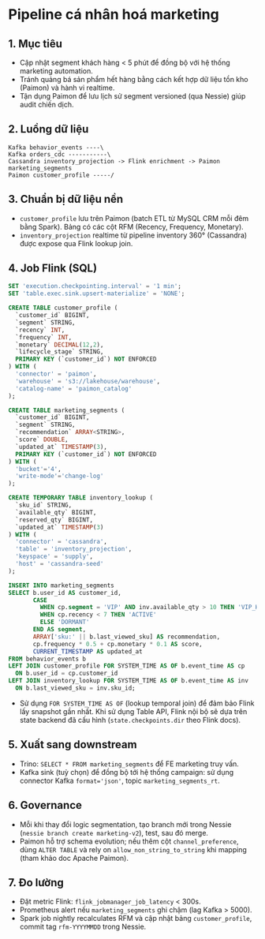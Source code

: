 # Pipeline cá nhân hoá marketing

## 1. Mục tiêu
- Cập nhật segment khách hàng < 5 phút để đồng bộ với hệ thống marketing automation.
- Tránh quảng bá sản phẩm hết hàng bằng cách kết hợp dữ liệu tồn kho (Paimon) và hành vi realtime.
- Tận dụng Paimon để lưu lịch sử segment versioned (qua Nessie) giúp audit chiến dịch.

## 2. Luồng dữ liệu
```
Kafka behavior_events ----\
Kafka orders_cdc -----------\
Cassandra inventory_projection -> Flink enrichment -> Paimon marketing_segments
Paimon customer_profile -----/
```

## 3. Chuẩn bị dữ liệu nền
- `customer_profile` lưu trên Paimon (batch ETL từ MySQL CRM mỗi đêm bằng Spark). Bảng có các cột RFM (Recency, Frequency, Monetary).
- `inventory_projection` realtime từ pipeline inventory 360° (Cassandra) được expose qua Flink lookup join.

## 4. Job Flink (SQL)
```sql
SET 'execution.checkpointing.interval' = '1 min';
SET 'table.exec.sink.upsert-materialize' = 'NONE';

CREATE TABLE customer_profile (
  `customer_id` BIGINT,
  `segment` STRING,
  `recency` INT,
  `frequency` INT,
  `monetary` DECIMAL(12,2),
  `lifecycle_stage` STRING,
  PRIMARY KEY (`customer_id`) NOT ENFORCED
) WITH (
  'connector' = 'paimon',
  'warehouse' = 's3://lakehouse/warehouse',
  'catalog-name' = 'paimon_catalog'
);

CREATE TABLE marketing_segments (
  `customer_id` BIGINT,
  `segment` STRING,
  `recommendation` ARRAY<STRING>,
  `score` DOUBLE,
  `updated_at` TIMESTAMP(3),
  PRIMARY KEY (`customer_id`) NOT ENFORCED
) WITH (
  'bucket'='4',
  'write-mode'='change-log'
);

CREATE TEMPORARY TABLE inventory_lookup (
  `sku_id` STRING,
  `available_qty` BIGINT,
  `reserved_qty` BIGINT,
  `updated_at` TIMESTAMP(3)
) WITH (
  'connector' = 'cassandra',
  'table' = 'inventory_projection',
  'keyspace' = 'supply',
  'host' = 'cassandra-seed'
);

INSERT INTO marketing_segments
SELECT b.user_id AS customer_id,
       CASE
         WHEN cp.segment = 'VIP' AND inv.available_qty > 10 THEN 'VIP_HIGH_INVENTORY'
         WHEN cp.recency < 7 THEN 'ACTIVE'
         ELSE 'DORMANT'
       END AS segment,
       ARRAY['sku:' || b.last_viewed_sku] AS recommendation,
       cp.frequency * 0.5 + cp.monetary * 0.1 AS score,
       CURRENT_TIMESTAMP AS updated_at
FROM behavior_events b
LEFT JOIN customer_profile FOR SYSTEM_TIME AS OF b.event_time AS cp
  ON b.user_id = cp.customer_id
LEFT JOIN inventory_lookup FOR SYSTEM_TIME AS OF b.event_time AS inv
  ON b.last_viewed_sku = inv.sku_id;
```
- Sử dụng `FOR SYSTEM_TIME AS OF` (lookup temporal join) để đảm bảo Flink lấy snapshot gần nhất. Khi sử dụng Table API, Flink nội bộ sẽ dựa trên state backend đã cấu hình (`state.checkpoints.dir` theo Flink docs).

## 5. Xuất sang downstream
- Trino: `SELECT * FROM marketing_segments` để FE marketing truy vấn.
- Kafka sink (tuỳ chọn) để đồng bộ tới hệ thống campaign: sử dụng connector Kafka `format='json'`, topic `marketing_segments_rt`.

## 6. Governance
- Mỗi khi thay đổi logic segmentation, tạo branch mới trong Nessie (`nessie branch create marketing-v2`), test, sau đó merge.
- Paimon hỗ trợ schema evolution; nếu thêm cột `channel_preference`, dùng `ALTER TABLE` và rely on `allow_non_string_to_string` khi mapping (tham khảo doc Apache Paimon).

## 7. Đo lường
- Đặt metric Flink: `flink_jobmanager_job_latency` < 300s.
- Prometheus alert nếu `marketing_segments` ghi chậm (lag Kafka > 5000).
- Spark job nightly recalculates RFM và cập nhật bảng `customer_profile`, commit tag `rfm-YYYYMMDD` trong Nessie.
